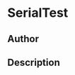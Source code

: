 # SerialTest

## Author

<!-- Insert Your Name Here -->

## Description

<!-- Describe your example here -->
